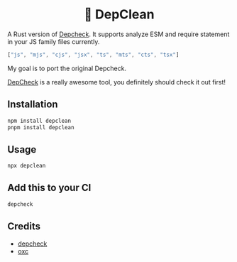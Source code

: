<h1 align="center">🧼 DepClean</h1>

A Rust version of [Depcheck](https://github.com/depcheck/depcheck). It supports analyze ESM and require statement in your JS family files currently.

```js
["js", "mjs", "cjs", "jsx", "ts", "mts", "cts", "tsx"]
```

My goal is to port the original Depcheck.

[DepCheck](https://github.com/depcheck/depcheck) is a really awesome tool, you definitely should check it out first!

## Installation

```sh
npm install depclean  
pnpm install depclean
```

## Usage

```sh
npx depclean
```

## Add this to your CI

```sh
depcheck
```

## Credits

- [depcheck](https://github.com/depcheck/depcheck)
- [oxc](https://github.com/oxc-project/oxc)
